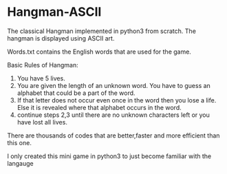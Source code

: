 # Hangman-ASCII
The classical Hangman implemented in python3 from scratch. The hangman is displayed using ASCII art.

Words.txt contains the English words that are used for the game.

Basic Rules of Hangman:
1) You have 5 lives.
2) You are given the length of an unknown word. You have to guess an alphabet that could be a part of the word.
3) If that letter does not occur even once in the word then you lose a life. Else it is revealed where that alphabet occurs in the word.
4) continue steps 2,3 until there are no unknown characters left or you have lost all lives.

There are thousands of codes that are better,faster and more efficient than this one.

I only created this mini game in python3 to just become familiar with the langauge
